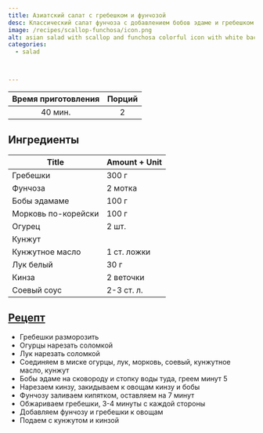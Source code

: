 ```yaml
---
title: Азиатский салат с гребешком и фунчозой
desc: Классический салат фунчоза с добавлением бобов эдаме и гребешком
image: /recipes/scallop-funchosa/icon.png
alt: asian salad with scallop and funchosa colorful icon with white background
categories:
  - salad



---
```


| Время приготовления |   Порций   |
|:-------------------:|:----------:|
|     40 мин.      | 2 |

## Ингредиенты


| Title                             | Amount + Unit |
|-----------------------------------|---------------|
| Гребешки                         | 300 г         |
| Фунчоза                          | 2 мотка       |
| Бобы эдамаме                     | 100 г         |
| Морковь по-корейски              | 100 г         |
| Огурец                           | 2 шт.         |
| Кунжут                           |               |
| Кунжутное масло                  | 1 ст. ложки   |
| Лук белый                        | 30 г          |
| Кинза                            | 2 веточки    |
| Соевый соус                      | 2-3 ст. л.    |


## [Рецепт](https://vkusvill.ru/media/journal/kak-prigotovit-grebeshki-prostye-retsepty-raskryvayushchie-vkus-moreprodukta.html)

- Гребешки разморозить
- Огурцы нарезать соломкой
- Лук нарезать соломкой
- Соединяем в миске огурцы, лук, морковь, соевый, кунжутное масло, кунжут
- Бобы эдаме на сковороду и стопку воды туда, греем минут 5
- Нарезаем кинзу, закидываем к овощам кинзу и бобы
- Фунчозу заливаем кипятком, оставляем на 7 минут
- Обжариваем гребешки, 3-4 минуты с каждой стороны
- Добавляем фунчозу и гребешки к овощам
- Подаем с кунжутом и кинзой